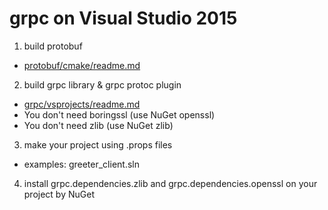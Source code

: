 # grpc on Visual Studio 2015

1. build protobuf
 * [protobuf/cmake/readme.md](https://github.com/google/protobuf/blob/d5fb408ddc281ffcadeb08699e65bb694656d0bd/cmake/README.md)

2. build grpc library & grpc protoc plugin
 * [grpc/vsprojects/readme.md](https://github.com/grpc/grpc/tree/master/vsprojects)
 * You don't need boringssl (use NuGet openssl)
 * You don't need zlib (use NuGet zlib)

3. make your project using .props files
 * examples: greeter_client.sln

4. install grpc.dependencies.zlib and grpc.dependencies.openssl on your project by NuGet
